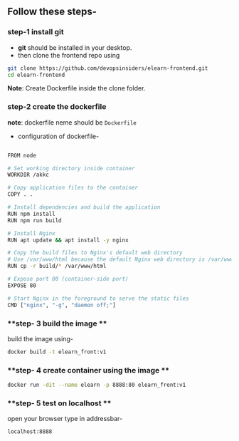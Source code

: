 ## Follow these steps-
### **step-1 install git**

- **git** should be installed in your desktop.
- then clone the frontend repo using
```sh
git clone https://github.com/devopsinsiders/elearn-frontend.git
cd elearn-frontend
```

**Note**: Create Dockerfile inside the clone folder.

### **step-2 create the dockerfile**

**note**: dockerfile neme should be `Dockerfile`
- configuration of dockerfile-

```sh

FROM node

# Set working directory inside container
WORKDIR /akkc

# Copy application files to the container
COPY . .

# Install dependencies and build the application
RUN npm install
RUN npm run build

# Install Nginx
RUN apt update && apt install -y nginx

# Copy the build files to Nginx's default web directory
# Use /var/www/html because the default Nginx web directory is /var/www/html
RUN cp -r build/* /var/www/html

# Expose port 80 (container-side port)
EXPOSE 80

# Start Nginx in the foreground to serve the static files
CMD ["nginx", "-g", "daemon off;"]

```
### **step- 3 build the image **
build the image using-
```sh
docker build -t elearn_front:v1
```

### **step- 4 create container using the image **
```sh
docker run -dit --name elearn -p 8888:80 elearn_front:v1
```
### **step- 5 test on localhost **
open your browser type in addressbar-
```sh
localhost:8888
```


